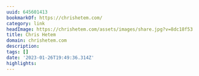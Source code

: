 ```yaml
---
uuid: 645601413
bookmarkOf: https://chrishetem.com/
category: link
headImage: https://chrishetem.com/assets/images/share.jpg?v=8dc18f53
title: Chris Hetem
domain: chrishetem.com
description:
tags: []
date: '2023-01-26T19:49:36.314Z'
highlights:
---
```




